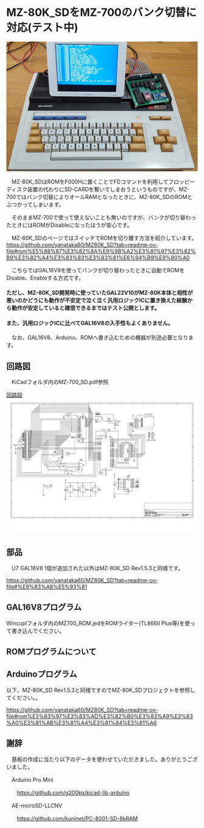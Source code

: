 # MZ-80K_SDをMZ-700のバンク切替に対応(テスト中)

![MZ-700_SD](https://github.com/yanataka60/MZ-700_SD/blob/main/JPEG/MZ-700_SD_1.JPG)

　MZ-80K_SDはROMをF000Hに置くことでFDコマンドを利用してフロッピーディスク装置の代わりにSD-CARDを繋いでしまおうというものですが、MZ-700ではバンク切替によりオールRAMとなったときに、MZ-80K_SDのROMとぶつかってしまいます。

　そのままMZ-700で使って使えないことも無いのですが、バンクが切り替わったときにはROMがDisableになったほうが安心です。

　MZ-80K_SDのページではスイッチでROMを切り離す方法を紹介しています。
https://github.com/yanataka60/MZ80K_SD?tab=readme-ov-file#rom%E5%88%87%E3%82%8A%E9%9B%A2%E3%81%97%E3%82%B9%E3%82%A4%E3%83%83%E3%83%81%E6%94%B9%E9%80%A0

　こちらではGAL16V8を使ってバンクが切り替わったときに自動でROMをDisable、Enableする方式です。

####  ただし、MZ-80K_SD開発時に使っていたGAL22V10がMZ-80K本体と相性が悪いのかどうにも動作が不安定で泣く泣く汎用ロジックICに置き換えた経験から動作が安定していると確信できるまではテスト公開とします。

####  また、汎用ロジックICに比べてGAL16V8の入手性もよくありません。

　なお、GAL16V8、Arduino、ROMへ書き込むための機器が別途必要となります。

## 回路図
　KiCadフォルダ内のMZ-700_SD.pdf参照

[回路図](https://github.com/yanataka60/MZ-700_SD/blob/main/KiCad/MZ700_SD.pdf)
![回路図](https://github.com/yanataka60/MZ-700_SD/blob/main/KiCad/MZ700_SD_1.jpg)

## 部品
　U7 GAL16V8 1個が追加された以外はMZ-80K_SD Rev1.5.3と同様です。

https://github.com/yanataka60/MZ80K_SD?tab=readme-ov-file#%E9%83%A8%E5%93%81

## GAL16V8プログラム
Wincuplフォルダ内のMZ700_ROM.jedをROMライター(TL866II Plus等)を使って書き込んでください。

## ROMプログラムについて
## Arduinoプログラム
以下、MZ-80K_SD Rev1.5.3と同様ですのでMZ-80K_SDプロジェクトを参照してください。。

https://github.com/yanataka60/MZ80K_SD?tab=readme-ov-file#rom%E3%83%97%E3%83%AD%E3%82%B0%E3%83%A9%E3%83%A0%E3%81%AB%E3%81%A4%E3%81%84%E3%81%A6

## 謝辞
　基板の作成に当たり以下のデータを使わせていただきました。ありがとうございました。

　Arduino Pro Mini

　　https://github.com/g200kg/kicad-lib-arduino

　AE-microSD-LLCNV

　　https://github.com/kuninet/PC-8001-SD-8kRAM

